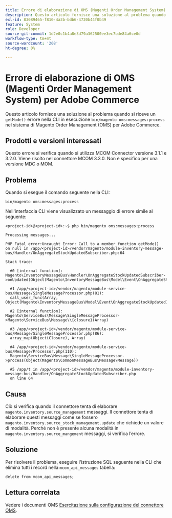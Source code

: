 ```yaml
---
title: Errore di elaborazione di OMS (Magenti Order Management System) per Adobe Commerce
description: Questo articolo fornisce una soluzione al problema quando si verifica un errore "getMode()" nella CLI che esegue "bin/magento oms":messages:process" nel sistema di Magento Order Management (OMS) per Adobe Commerce.
exl-id: 83089465-f810-4a3b-bdb6-4720b44f0b49
feature: System
role: Developer
source-git-commit: 1d2e0c1b4a8e3d79a362500ee3ec7bde84a6ce0d
workflow-type: tm+mt
source-wordcount: '208'
ht-degree: 0%

---
```


# Errore di elaborazione di OMS (Magenti Order Management System) per Adobe Commerce

Questo articolo fornisce una soluzione al problema quando si riceve un `getMode()` errore nella CLI in esecuzione `bin/magento oms:messages:process` nel sistema di Magento Order Management (OMS) per Adobe Commerce.

## Prodotti e versioni interessati

Questo errore si verifica quando si utilizza MCOM Connector versione 3.1.1 e 3.2.0. Viene risolto nel connettore MCOM 3.3.0. Non è specifico per una versione MDC o MOM.

## Problema

Quando si esegue il comando seguente nella CLI:

`bin/magento oms:messages:process`

Nell&#39;interfaccia CLI viene visualizzato un messaggio di errore simile al seguente:

```
<project-id>@<project-id>:~$ php bin/magento oms:messages:process

Processing messages...

PHP Fatal error:Uncaught Error: Call to a member function getMode()
on null in /app/<project-id>/vendor/magento/module-inventory-message-bus/Handler/OnAggregateStockUpdatedSubscriber.php:64

Stack trace:

  #0 [internal function]: Magento\InventoryMessageBus\Handler\OnAggregateStockUpdatedSubscriber->onUpdated(Object(Magento\InventoryMessageBus\Model\Event\OnAggregateStockUpdated))

  #1 /app/<project-id>/vendor/magento/module-service-bus/Message/SingleMessageProcessor.php(81):
  call_user_func(Array, Object(Magento\InventoryMessageBus\Model\Event\OnAggregateStockUpdated))

  #2 [internal function]: Magento\ServiceBus\Message\SingleMessageProcessor->Magento\ServiceBus\Message\\{closure}(Array)

  #3 /app/<project-id>/vendor/magento/module-service-bus/Message/SingleMessageProcessor.php(86):
  array_map(Object(Closure), Array)

  #4 /app/<project-id>/vendor/magento/module-service-bus/Message/Processor.php(110):
  Magento\ServiceBus\Message\SingleMessageProcessor->process(Object(Magento\CommonMessageBus\Message\Message))

  #5 /app/t in /app/<project-id>/vendor/magento/module-inventory-message-bus/Handler/OnAggregateStockUpdatedSubscriber.php
  on line 64
```

## Causa

Ciò si verifica quando il connettore tenta di elaborare `magento.inventory.source_management` messaggi. Il connettore tenta di elaborare questi messaggi come se fossero `magento.inventory.source_stock_management.update` che richiede un valore di modalità. Perché non è presente alcuna modalità in `magento.inventory.source_mangement` messaggi, si verifica l’errore.

## Soluzione

Per risolvere il problema, eseguire l&#39;istruzione SQL seguente nella CLI che elimina tutti i record nella `mcom_api_messages` tabella:

`delete from mcom_api_messages;`

## Lettura correlata

Vedere i documenti OMS [Esercitazione sulla configurazione del connettore OMS](https://omsdocs.magento.com/en/integration/connector/setup-tutorial/).
